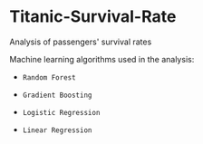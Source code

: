 # Titanic-Survival-Rate
Analysis of passengers' survival rates 

Machine learning algorithms used in the analysis:

- `Random Forest `

- `Gradient Boosting `

- `Logistic Regression `

- `Linear Regression `
